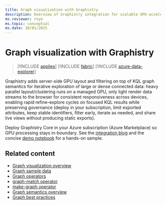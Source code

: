 ```yaml
---
title: Graph visualization with Graphistry
description: Overview of Graphistry integration for scalable GPU-accelerated KQL graph visualization.
ms.reviewer: royo
ms.topic: conceptual
ms.date: 10/01/2025
---
```


# Graph visualization with Graphistry

> [!INCLUDE [applies](../includes/applies-to-version/applies.md)] [!INCLUDE [fabric](../includes/applies-to-version/fabric.md)] [!INCLUDE [azure-data-explorer](../includes/applies-to-version/azure-data-explorer.md)]

Graphistry adds server-side GPU layout and filtering on top of KQL graph semantics for iterative exploration of large or dense connected data: heavy parallel layout/clustering runs on a managed GPU, only light render data streams to the browser for consistent responsiveness across devices, enabling rapid refine–explore cycles on focused KQL results while preserving governance (deploy in your subscription, limit exported attributes, keep stable identifiers, filter early, iterate as needed, and share live views without producing static exports).

Deploy Graphistry Core in your Azure subscription (Azure Marketplace) so GPU processing stays in-boundary. See the [integration blog](https://www.graphistry.com/blog/azure-data-explorer-kusto-graph-visual-exploration) and the concise [demo notebook](https://pygraphistry.readthedocs.io/en/latest/demos/demos_databases_apis/microsoft/kusto/graphistry_ADX_kusto_demo.html) for a hands-on sample.

## Related content

* [Graph visualization overview](graph-visualization-overview.md)
* [Graph sample data](graph-sample-data.md)
* [Graph operators](graph-operators.md)
* [graph-match operator](graph-match-operator.md)
* [make-graph operator](make-graph-operator.md)
* [Graph semantics overview](graph-semantics-overview.md)
* [Graph best practices](graph-best-practices.md)
